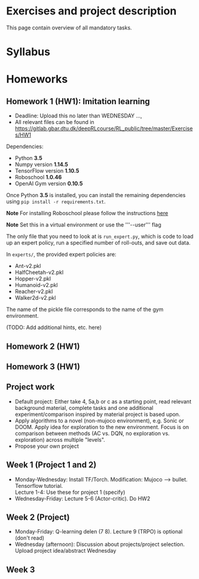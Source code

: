 # Exercises and project description
This page contain overview of all mandatory tasks.

# Syllabus

# Homeworks


## Homework 1 (HW1): Imitation learning
 - Deadline: Upload this no later than WEDNESDAY ..., 
 - All relevant files can be found in https://gitlab.gbar.dtu.dk/deepRLcourse/RL_public/tree/master/Exercises/HW1

Dependencies:
 * Python **3.5**
 * Numpy version **1.14.5**
 * TensorFlow version **1.10.5**
 * Roboschool **1.0.46**
 * OpenAI Gym version **0.10.5**

<!--- * MuJoCo version **1.50** and mujoco-py **1.50.1.56** --->

Once Python **3.5** is installed, you can install the remaining dependencies using `pip install -r requirements.txt`.

**Note** For installing Roboschool please follow the instructions [here](https://github.com/openai/roboschool)

**Note** Set this in a virtual environment or use the '''--user''' flag
<!---
%There is a request for OpenAI to support it that can be followed [here](https://github.com/openai/gym/issues/638).
%**Note**: MuJoCo versions until 1.5 do not support NVMe disks therefore won't be compatible with recent Mac machines.

%**Note**: Students enrolled in the course will receive an email with their MuJoCo activation key. Please do **not** share this key.
--->
The only file that you need to look at is `run_expert.py`, which is code to load up an expert policy, run a specified number of roll-outs, and save out data.

In `experts/`, the provided expert policies are:
* Ant-v2.pkl
* HalfCheetah-v2.pkl
* Hopper-v2.pkl
* Humanoid-v2.pkl
* Reacher-v2.pkl
* Walker2d-v2.pkl

The name of the pickle file corresponds to the name of the gym environment.

(TODO: Add additional hints, etc. here)

## Homework 2 (HW1)

## Homework 3 (HW1)

## Project work
 - Default project: Either take 4, 5a,b or c as a starting point, read relevant background material, complete tasks and one additional experiment/comparison inspired by material project is based upon. 
 - Apply algorithms to a novel (non-mujoco environment), e.g. Sonic or DOOM. Apply idea for exploration to the new environment. Focus is on comparison between methods (AC vs. DQN, no exploration vs. exploration) across multiple "levels". 
 - Propose your own project

## Week 1  (Project 1 and 2)
 - Monday-Wednesday: Install TF/Torch. Modification: Mujoco --> bullet. Tensorflow tutorial.  
  Lecture 1-4: Use these for project 1 (specify)
 - Wednesday-Friday: Lecture 5-6 (Actor-critic). Do HW2

## Week 2 (Project)
 - Monday-Friday: Q-learning delen (7 8). Lecture 9 (TRPO) is optional (don't read)
 - Wednesday (afternoon): Discussion about projects/project selection. Upload project idea/abstract Wednesday
 
## Week 3
